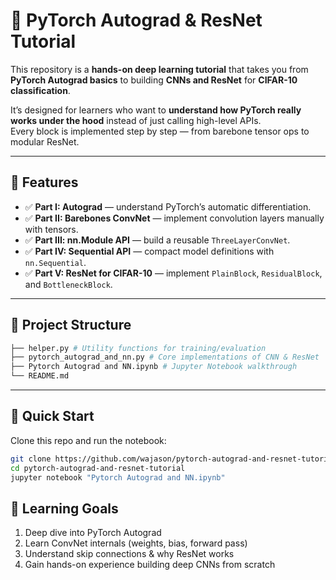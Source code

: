 # 🚀 PyTorch Autograd & ResNet Tutorial

This repository is a **hands-on deep learning tutorial** that takes you from **PyTorch Autograd basics** to building **CNNs and ResNet** for **CIFAR-10 classification**.

It’s designed for learners who want to **understand how PyTorch really works under the hood** instead of just calling high-level APIs.  
Every block is implemented step by step — from barebone tensor ops to modular ResNet.

---

## 📌 Features
- ✅ **Part I: Autograd** — understand PyTorch’s automatic differentiation.
- ✅ **Part II: Barebones ConvNet** — implement convolution layers manually with tensors.
- ✅ **Part III: nn.Module API** — build a reusable `ThreeLayerConvNet`.
- ✅ **Part IV: Sequential API** — compact model definitions with `nn.Sequential`.
- ✅ **Part V: ResNet for CIFAR-10** — implement `PlainBlock`, `ResidualBlock`, and `BottleneckBlock`.

---

## 📂 Project Structure
```bash
├── helper.py # Utility functions for training/evaluation
├── pytorch_autograd_and_nn.py # Core implementations of CNN & ResNet
├── Pytorch Autograd and NN.ipynb # Jupyter Notebook walkthrough
└── README.md
```


---

## 🚀 Quick Start
Clone this repo and run the notebook:

```bash
git clone https://github.com/wajason/pytorch-autograd-and-resnet-tutorial.git
cd pytorch-autograd-and-resnet-tutorial
jupyter notebook "Pytorch Autograd and NN.ipynb"
```

## 🎯 Learning Goals
 1. Deep dive into PyTorch Autograd
 2. Learn ConvNet internals (weights, bias, forward pass)
 3. Understand skip connections & why ResNet works
 4. Gain hands-on experience building deep CNNs from scratch



